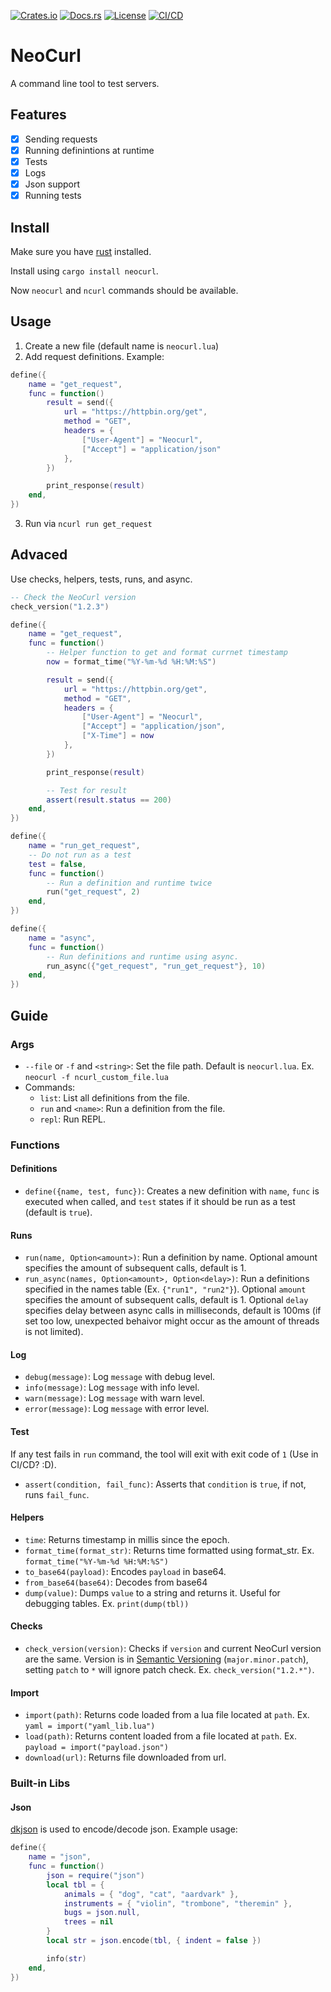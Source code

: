 [![Crates.io](https://img.shields.io/crates/v/neocurl.svg)](https://crates.io/crates/neocurl)
[![Docs.rs](https://docs.rs/neocurl/badge.svg)](https://docs.rs/neocurl)
[![License](https://img.shields.io/crates/l/neocurl.svg)](LICENSE)
[![CI/CD](https://github.com/levilovie/neocurl/actions/workflows/ci.yml/badge.svg)](https://github.com/levilovie/neocurl/actions/workflows/ci.yml/)

# NeoCurl

A command line tool to test servers.

## Features

- [x] Sending requests
- [x] Running definintions at runtime
- [x] Tests
- [x] Logs
- [x] Json support
- [x] Running tests

## Install

Make sure you have [rust](https://www.rust-lang.org/learn/get-started) installed.

Install using `cargo install neocurl`.

Now `neocurl` and `ncurl` commands should be available.

## Usage

1. Create a new file (default name is `neocurl.lua`)
2. Add request definitions. Example:

```lua
define({
    name = "get_request",
    func = function()
        result = send({
            url = "https://httpbin.org/get",
            method = "GET",
            headers = {
                ["User-Agent"] = "Neocurl",
                ["Accept"] = "application/json"
            },
        })

        print_response(result)
    end,
})
```

3. Run via `ncurl run get_request`

## Advaced

Use checks, helpers, tests, runs, and async.

```lua
-- Check the NeoCurl version
check_version("1.2.3")

define({
    name = "get_request",
    func = function()
        -- Helper function to get and format currnet timestamp
        now = format_time("%Y-%m-%d %H:%M:%S")

        result = send({
            url = "https://httpbin.org/get",
            method = "GET",
            headers = {
                ["User-Agent"] = "Neocurl",
                ["Accept"] = "application/json",
                ["X-Time"] = now
            },
        })

        print_response(result)

        -- Test for result
        assert(result.status == 200)
    end,
})

define({
    name = "run_get_request",
    -- Do not run as a test
    test = false,
    func = function()
        -- Run a definition and runtime twice
        run("get_request", 2)
    end,
})

define({
    name = "async",
    func = function()
        -- Run definitions and runtime using async.
        run_async({"get_request", "run_get_request"}, 10)
    end,
})
```

## Guide

### Args

- `--file` or `-f` and `<string>`: Set the file path. Default is `neocurl.lua`. Ex. `neocurl -f ncurl_custom_file.lua`
- Commands:
  - `list`: List all definitions from the file.
  - `run` and `<name>`: Run a definition from the file.
  - `repl`: Run REPL.

### Functions

#### Definitions

- `define({name, test, func})`: Creates a new definition with `name`, `func` is executed when called, and `test` states if it should be run as a test (default is `true`).

#### Runs

- `run(name, Option<amount>)`: Run a definition by name. Optional amount specifies the amount of subsequent calls, default is 1.
- `run_async(names, Option<amount>, Option<delay>)`: Run a definitions specified in the names table (Ex. `{"run1", "run2"}`). Optional `amount` specifies the amount of subsequent calls, default is 1. Optional `delay` specifies delay between async calls in milliseconds, default is 100ms (if set too low, unexpected behaivor might occur as the amount of threads is not limited).

#### Log

- `debug(message)`: Log `message` with debug level.
- `info(message)`: Log `message` with info level.
- `warn(message)`: Log `message` with warn level.
- `error(message)`: Log `message` with error level.

#### Test

If any test fails in `run` command, the tool will exit with exit code of `1` (Use in CI/CD? :D).

- `assert(condition, fail_func)`: Asserts that `condition` is `true`, if not, runs `fail_func`.

#### Helpers

- `time`: Returns timestamp in millis since the epoch.
- `format_time(format_str)`: Returns time formatted using format_str. Ex. `format_time("%Y-%m-%d %H:%M:%S")`
- `to_base64(payload)`: Encodes `payload` in base64.
- `from_base64(base64)`: Decodes from base64
- `dump(value)`: Dumps `value` to a string and returns it. Useful for debugging tables. Ex. `print(dump(tbl))`

#### Checks

- `check_version(version)`: Checks if `version` and current NeoCurl version are the same. Version is in [Semantic Versioning](https://semver.org/) (`major.minor.patch`), setting `patch` to `*` will ignore patch check. Ex. `check_version("1.2.*")`.

#### Import

- `import(path)`: Returns code loaded from a lua file located at `path`. Ex. `yaml = import("yaml_lib.lua")`
- `load(path)`: Returns content loaded from a file located at `path`. Ex. `payload = import("payload.json")`
- `download(url)`: Returns file downloaded from url.

### Built-in Libs

#### Json

[dkjson](https://dkolf.de/dkjson-lua/) is used to encode/decode json. Example usage:

```lua
define({
    name = "json",
    func = function()
        json = require("json")
        local tbl = {
            animals = { "dog", "cat", "aardvark" },
            instruments = { "violin", "trombone", "theremin" },
            bugs = json.null,
            trees = nil
        }
        local str = json.encode(tbl, { indent = false })

        info(str)
    end,
})
```
